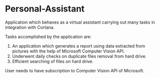 # Personal-Assistant
Application which behaves as a virtual assistant carrying out many tasks in integration with Cortana.


Tasks accomplished by the application are:

  1. An application which generates a report using data extracted from pictures with the help of Microsoft Computer Vision API.
  2. Underwent daily checks on duplicate files removal from hard drive.
  3. Efficient searching of files on hard drive. 

User needs to have subscription to Computer Vision API of Microsoft.
